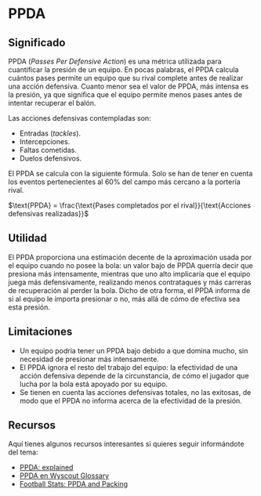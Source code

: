 # PPDA

## Significado

PPDA (*Passes Per Defensive Action*) es una métrica utilizada para cuantificar la presión de un equipo. En pocas palabras, el PPDA calcula cuántos pases permite un equipo que su rival complete antes de realizar una acción defensiva. Cuanto menor sea el valor de PPDA, más intensa es la presión, ya que significa que el equipo permite menos pases antes de intentar recuperar el balón.

Las acciones defensivas contempladas son:

- Entradas (*tackles*).
- Intercepciones.
- Faltas cometidas.
- Duelos defensivos.

El PPDA se calcula con la siguiente fórmula. Solo se han de tener en cuenta los eventos pertenecientes al 60% del campo más cercano a la portería rival.

$\text{PPDA} = \frac{\text{Pases completados por el rival}}{\text{Acciones defensivas realizadas}}$


## Utilidad

El PPDA proporciona una estimación decente de la aproximación usada por el equipo cuando no posee la bola: un valor bajo de PPDA querría decir que presiona más intensamente, mientras que uno alto implicaría que el equipo juega más defensivamente, realizando menos contrataques y más carreras de recuperación al perder la bola. Dicho de otra forma, el PPDA informa de si al equipo le importa presionar o no, más allá de cómo de efectiva sea esta presión.

## Limitaciones

- Un equipo podría tener un PPDA bajo debido a que domina mucho, sin necesidad de presionar más intensamente.
- El PPDA ignora el resto del trabajo del equipo: la efectividad de una acción defensiva depende de la circunstancia, de cómo el jugador que lucha por la bola está apoyado por su equipo.
- Se tienen en cuenta las acciones defensivas totales, no las exitosas, de modo que el PPDA no informa acerca de la efectividad de la presión.

## Recursos

Aquí tienes algunos recursos interesantes si quieres seguir informándote del tema:

- [PPDA: explained](https://learning.coachesvoice.com/cv/ppda-explained-passes-per-defensive-action/)
- [PPDA en Wyscout Glossary](https://dataglossary.wyscout.com/ppda/)
- [Football Stats: PPDA and Packing](https://medium.com/@buildingblocks/football-stats-ppda-and-packing-a750a0df18ef)

